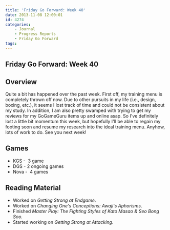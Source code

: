 ```yaml
---
title: 'Friday Go Forward: Week 40'
date: 2013-11-08 12:00:01
id: 4274
categories:
	- Journal
	- Progress Reports
	- Friday Go Forward
tags:
---
```


## Friday Go Forward: Week 40

## Overview

Quite a bit has happened over the past week. First off, my training menu is completely thrown off now. Due to other pursuits in my life (i.e., design, boxing, etc.), it seems I lost track of time and could not be consistent about my study. In addition, I am also pretty swamped with trying to get my reviews for my GoGameGuru items up and online asap. So I've definitely lost a little bit momentum this week, but hopefully I'll be able to regain my footing soon and resume my research into the ideal training menu. Anyhow, lots of work to do. See you next week!

## Games

*   KGS -  3 game
*   DGS - 2 ongoing games
*   Nova -  4 games

## Reading Material

*   Worked on _Getting Strong at Endgame_.
*   Worked on _Changing One's Conceptions: Awaji's Aphorisms_.
*   Finished _Master Play: The Fighting Styles of Kato Masao &amp; Seo Bong Soo._
*   Started working on _Getting Strong at Attacking_.